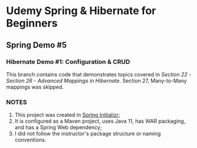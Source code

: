 # Udemy Spring & Hibernate for Beginners
## Spring Demo #5
### Hibernate Demo #1: Configuration & CRUD

This branch contains code that demonstrates topics covered in _Section 22_ - _Section 26 - Advanced Mappings in Hibernate_. 
Section 27, Many-to-Many mappings was skipped.

### NOTES
1. This project was created in [Spring Initializr](https://start.spring.io);
2. It is configured as a Maven project, uses Java 11, has WAR packaging, and has a Spring Web dependency;
3. I did not follow the instructor's package structure or naming conventions.